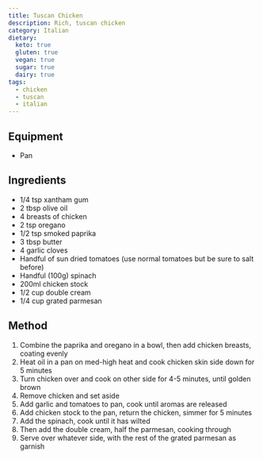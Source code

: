```yaml
---
title: Tuscan Chicken
description: Rich, tuscan chicken
category: Italian
dietary:
  keto: true
  gluten: true
  vegan: true
  sugar: true
  dairy: true
tags:
  - chicken
  - tuscan
  - italian
---
```


## Equipment

- Pan

## Ingredients

- 1/4 tsp xantham gum
- 2 tbsp olive oil
- 4 breasts of chicken
- 2 tsp oregano
- 1/2 tsp smoked paprika
- 3 tbsp butter
- 4 garlic cloves
- Handful of sun dried tomatoes (use normal tomatoes but be sure to salt before)
- Handful (100g) spinach
- 200ml chicken stock
- 1/2 cup double cream
- 1/4 cup grated parmesan

## Method

1. Combine the paprika and oregano in a bowl, then add chicken breasts, coating
   evenly
2. Heat oil in a pan on med-high heat and cook chicken skin side down for 5
   minutes
3. Turn chicken over and cook on other side for 4-5 minutes, until golden brown
4. Remove chicken and set aside
5. Add garlic and tomatoes to pan, cook until aromas are released
6. Add chicken stock to the pan, return the chicken, simmer for 5 minutes
7. Add the spinach, cook until it has wilted
8. Then add the double cream, half the parmesan, cooking through
9. Serve over whatever side, with the rest of the grated parmesan as garnish

